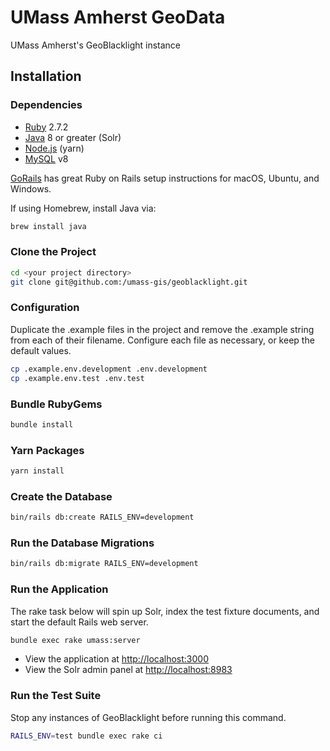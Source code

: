 # UMass Amherst GeoData
UMass Amherst's GeoBlacklight instance

## Installation

### Dependencies

* [Ruby](https://www.ruby-lang.org/en/) 2.7.2
* [Java](https://www.java.com/en/) 8 or greater (Solr)
* [Node.js](https://nodejs.org/en/) (yarn)
* [MySQL](https://dev.mysql.com/downloads/mysql/) v8 

[GoRails](https://gorails.com/setup) has great Ruby on Rails setup instructions for macOS, Ubuntu, and Windows.

If using Homebrew, install Java via:

```bash
brew install java
```


### Clone the Project

```bash
cd <your project directory>
git clone git@github.com:/umass-gis/geoblacklight.git
```

### Configuration

Duplicate the .example files in the project and remove the .example string from each of their filename. Configure each file as necessary, or keep the default values.

```bash
cp .example.env.development .env.development  
cp .example.env.test .env.test
```

### Bundle RubyGems

```bash
bundle install
```

### Yarn Packages

```bash
yarn install
```

### Create the Database

```bash
bin/rails db:create RAILS_ENV=development
```

### Run the Database Migrations

```bash
bin/rails db:migrate RAILS_ENV=development
```

### Run the Application

The rake task below will spin up Solr, index the test fixture documents, and start the default Rails web server.

```bash
bundle exec rake umass:server
```

* View the application at [http://localhost:3000](http://localhost:3000)
* View the Solr admin panel at [http://localhost:8983](http://localhost:8983)

### Run the Test Suite

Stop any instances of GeoBlacklight before running this command.

```bash
RAILS_ENV=test bundle exec rake ci
```
